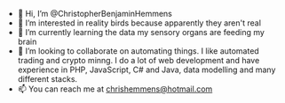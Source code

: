 - 👋 Hi, I’m @ChristopherBenjaminHemmens
- 👀 I’m interested in reality birds because apparently they aren't real
- 🌱 I’m currently learning the data my sensory organs are feeding my brain
- 💞️ I’m looking to collaborate on automating things. I like automated trading and crypto minng. I do a lot of web development and have experience in PHP, JavaScript, C# and Java, data modelling and many different stacks.
- 📫 You can reach me at chrishemmens@hotmail.com
